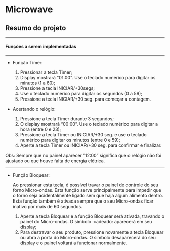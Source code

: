 # Microwave

## Resumo do projeto
---

#### Funções a serem implementadas

---

- Função Timer:
  
    1. Pressionar a tecla Timer;
    2. Display mostrará "01:00". Use o teclado numérico para digitar os minutos (1 a 60);
    3. Pressione a tecla INICIAR/+30segs;
    4. Use o teclado numérico para digitar os segundos (0 a 59);
    5. Pressione a tecla INICIAR/+30 seg. para começar a contagem.
       
- Acertando o relógio:
  
    1. Pressione a tecla Timer durante 3 segundos;
    2. O display mostrará “00:00”. Use o teclado numérico para digitar a hora (entre 0 e 23);
    3. Pressione a tecla Timer ou INICIAR/+30 seg. e use o teclado numérico para digitar os minutos (entre 0 e 59);
    4. Aperte a tecla Timer ou INICIAR/+30 seg. para confirmar e finalizar.
  
Obs: Sempre que no painel aparecer ”12:00” significa que o relógio não foi ajustado ou que houve falta de energia elétrica.

---

- Função Bloquear:

    Ao pressionar esta tecla, é possível travar o painel de controle do seu forno Micro-ondas. Esta função serve principalmente para impedir que o forno seja acidentalmente ligado sem que haja algum alimento dentro. Esta função também é ativada sempre que o seu Micro-ondas ficar inativo por mais de 60 segundos.

    1. Aperte a tecla Bloquear e a função Bloquear será ativada, travando o painel do Micro-ondas. O símbolo :cadeado: aparecerá em seu display;
    2. Para destravar o seu produto, pressione novamente a tecla Bloquear ou abra a porta do Micro-ondas. O símbolo desaparecerá do seu display e o painel voltará a funcionar normalmente.
